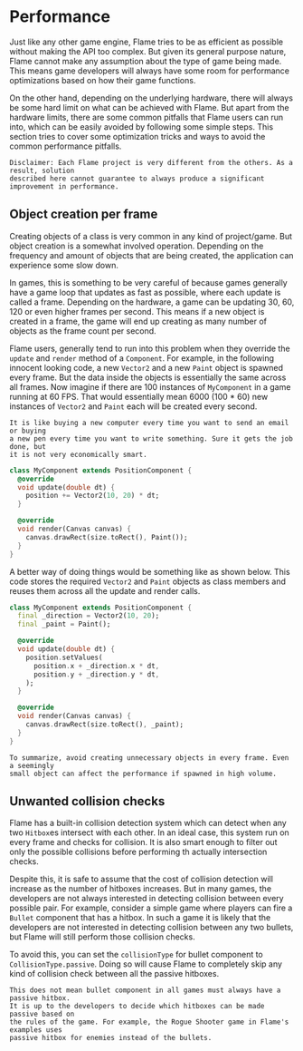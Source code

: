 # Performance

Just like any other game engine, Flame tries to be as efficient as possible without making the API
too complex. But given its general purpose nature, Flame cannot make any assumption about the type of
game being made. This means game developers will always have some room for performance optimizations
based on how their game functions.

On the other hand, depending on the underlying hardware, there will always be some hard limit on what
can be achieved with Flame. But apart from the hardware limits, there are some common pitfalls that
Flame users can run into, which can be easily avoided by following some simple steps. This section tries
to cover some optimization tricks and ways to avoid the common performance pitfalls.

```{note}
Disclaimer: Each Flame project is very different from the others. As a result, solution
described here cannot guarantee to always produce a significant improvement in performance.
```


## Object creation per frame

Creating objects of a class is very common in any kind of project/game. But object creation is a somewhat
involved operation. Depending on the frequency and amount of objects that are being created, the application
can experience some slow down.

In games, this is something to be very careful of because games generally have a game loop that updates
as fast as possible, where each update is called a frame. Depending on the hardware, a game can be updating
30, 60, 120 or even higher frames per second. This means if a new object is created in a frame, the game
will end up creating as many number of objects as the frame count per second.

Flame users, generally tend to run into this problem when they override the `update` and `render` method
of a `Component`. For example, in the following innocent looking code, a new `Vector2` and a new `Paint`
object is spawned every frame. But the data inside the objects is essentially the same across all frames.
Now imagine if there are 100 instances of `MyComponent` in a game running at 60 FPS. That would essentially
mean 6000 (100 * 60) new instances of `Vector2` and `Paint` each will be created every second.

```{note}
It is like buying a new computer every time you want to send an email or buying
a new pen every time you want to write something. Sure it gets the job done, but
it is not very economically smart.
```

```dart
class MyComponent extends PositionComponent {
  @override
  void update(double dt) {
    position += Vector2(10, 20) * dt;
  }

  @override
  void render(Canvas canvas) {
    canvas.drawRect(size.toRect(), Paint());
  }
}
```

A better way of doing things would be something like as shown below. This code stores the required `Vector2`
and `Paint` objects as class members and reuses them across all the update and render calls.

```dart
class MyComponent extends PositionComponent {
  final _direction = Vector2(10, 20);
  final _paint = Paint();

  @override
  void update(double dt) {
    position.setValues(
      position.x + _direction.x * dt, 
      position.y + _direction.y * dt,
    );
  }

  @override
  void render(Canvas canvas) {
    canvas.drawRect(size.toRect(), _paint);
  }
}
```

```{note}
To summarize, avoid creating unnecessary objects in every frame. Even a seemingly
small object can affect the performance if spawned in high volume.
```


## Unwanted collision checks

Flame has a built-in collision detection system which can detect when any two `Hitbox`es intersect with
each other. In an ideal case, this system run on every frame and checks for collision. It is also smart
enough to filter out only the possible collisions before performing th actually intersection checks.

Despite this, it is safe to assume that the cost of collision detection will increase as the number of
hitboxes increases. But in many games, the developers are not always interested in detecting collision
between every possible pair. For example, consider a simple game where players can fire a `Bullet` component
that has a hitbox. In such a game it is likely that the developers are not interested in detecting collision
between any two bullets, but Flame will still perform those collision checks.

To avoid this, you can set the `collisionType` for bullet component to `CollisionType.passive`. Doing
so will cause Flame to completely skip any kind of collision check between all the passive hitboxes.

```{note}
This does not mean bullet component in all games must always have a passive hitbox.
It is up to the developers to decide which hitboxes can be made passive based on
the rules of the game. For example, the Rogue Shooter game in Flame's examples uses
passive hitbox for enemies instead of the bullets. 
```

